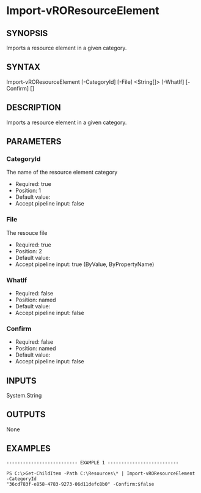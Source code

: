 # Import-vROResourceElement

## SYNOPSIS
    
Imports a resource element in a given category.

## SYNTAX
 Import-vROResourceElement [-CategoryId] <String> [-File] <String[]> [-WhatIf] [-Confirm] [<CommonParameters>]    

## DESCRIPTION

Imports a resource element in a given category.

## PARAMETERS


### CategoryId

The name of the resource element category

* Required: true
* Position: 1
* Default value: 
* Accept pipeline input: false

### File

The resouce file

* Required: true
* Position: 2
* Default value: 
* Accept pipeline input: true (ByValue, ByPropertyName)

### WhatIf


* Required: false
* Position: named
* Default value: 
* Accept pipeline input: false

### Confirm


* Required: false
* Position: named
* Default value: 
* Accept pipeline input: false

## INPUTS

System.String

## OUTPUTS

None

## EXAMPLES
```
-------------------------- EXAMPLE 1 --------------------------

PS C:\>Get-ChildItem -Path C:\Resources\* | Import-vROResourceElement -CategoryId 
"36cd783f-e858-4783-9273-06d11defc8b0" -Confirm:$false
```

